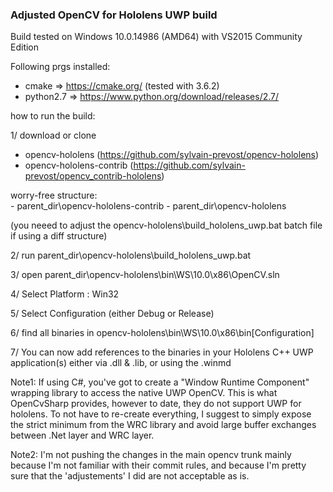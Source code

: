 ### Adjusted OpenCV for Hololens UWP build  

Build tested on Windows 10.0.14986 (AMD64) with VS2015 Community Edition

Following prgs installed:

- cmake => https://cmake.org/ (tested with 3.6.2)
- python2.7 => https://www.python.org/download/releases/2.7/

how to run the build:

1/ download or clone 
- opencv-hololens (https://github.com/sylvain-prevost/opencv-hololens) 
- opencv-hololens-contrib (https://github.com/sylvain-prevost/opencv_contrib-hololens)

worry-free structure:          
        - parent_dir\opencv-hololens-contrib
        - parent_dir\opencv-hololens

(you neeed to adjust the opencv-hololens\build_hololens_uwp.bat batch file if using a diff structure)


2/ run parent_dir\opencv-hololens\build_hololens_uwp.bat

3/ open parent_dir\opencv-hololens\bin\WS\10.0\x86\OpenCV.sln

4/ Select Platform : Win32

5/ Select Configuration (either Debug or Release)

6/ find all binaries in opencv-hololens\bin\WS\10.0\x86\bin\[Configuration]

7/ You can now add references to the binaries in your Hololens C++ UWP application(s) either via .dll & .lib, or using the .winmd


Note1: 
If using C#, you've got to create a "Window Runtime Component" wrapping library to access the native UWP OpenCV.
This is what OpenCvSharp provides, however to date, they do not support UWP for hololens.
To not have to re-create everything, I suggest to simply expose the strict minimum from the WRC library and avoid large buffer exchanges 
between .Net layer and WRC layer.

Note2:
I'm not pushing the changes in the main opencv trunk mainly because I'm not familiar with their commit rules, and because I'm pretty sure
 that the 'adjustements' I did are not acceptable as is. 




